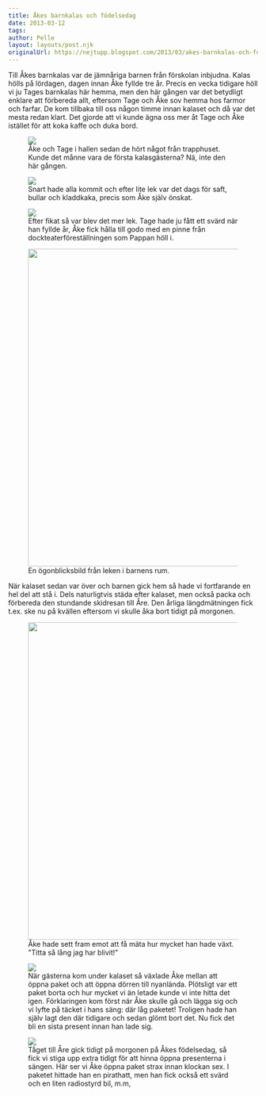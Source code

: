 ```yaml
---
title: Åkes barnkalas och födelsedag
date: 2013-03-12
tags: 	
author: Pelle
layout: layouts/post.njk
originalUrl: https://nejtupp.blogspot.com/2013/03/akes-barnkalas-och-fodelsedag.html
---
```


Till Åkes barnkalas var de jämnåriga barnen från förskolan inbjudna. Kalas hölls på lördagen, dagen innan Åke fyllde tre år. Precis en vecka tidigare höll vi ju Tages barnkalas här hemma, men den här gången var det betydligt enklare att förbereda allt, eftersom Tage och Åke sov hemma hos farmor och farfar. De kom tillbaka till oss någon timme innan kalaset och då var det mesta redan klart. Det gjorde att vi kunde ägna oss mer åt Tage och Åke istället för att koka kaffe och duka bord.

<figure>
	<img src="../../../../img/A%CC%8Akes+barnkalasdag-PERK1874.jpg">
	<figcaption>Åke och Tage i hallen sedan de hört något från trapphuset. Kunde det månne vara de första kalasgästerna? Nä, inte den här gången.</figcaption>
</figure>

<figure>
	<img src="../../../../img/A%CC%8Akes+barnkalasdag-PERK1877.jpg">
	<figcaption>Snart hade alla kommit och efter lite lek var det dags för saft, bullar och kladdkaka, precis som Åke själv önskat.</figcaption>
</figure>

<figure>
	<img src="../../../../img/A%CC%8Akes+barnkalasdag-PERK1885.jpg">
	<figcaption>Efter fikat så var blev det mer lek. Tage hade ju fått ett svärd när han fyllde år, Åke fick hålla till godo med en pinne från dockteaterföreställningen som Pappan höll i.</figcaption>
</figure>

<figure>
	<img src="../../../../img/A%CC%8Akes+barnkalasdag-PERK1890.jpg" height="640">
	<figcaption>En ögonblicksbild från leken i barnens rum.</figcaption>
</figure>

När kalaset sedan var över och barnen gick hem så hade vi fortfarande en hel del att stå i. Dels naturligtvis städa efter kalaset, men också packa och förbereda den stundande skidresan till Åre. Den årliga längdmätningen fick t.ex. ske nu på kvällen eftersom vi skulle åka bort tidigt på morgonen.

<figure>
	<img src="../../../../img/A%CC%8Akes+barnkalasdag-PERK1904.jpg" height="640">
	<figcaption>Åke hade sett fram emot att få mäta hur mycket han hade växt. "Titta så lång jag har blivit!"</figcaption>
</figure>

<figure>
	<img src="../../../../img/A%CC%8Akes+barnkalasdag-PERK1916.jpg">
	<figcaption>När gästerna kom under kalaset så växlade Åke mellan att öppna paket och att öppna dörren till nyanlända. Plötsligt var ett paket borta och hur mycket vi än letade kunde vi inte hitta det igen. Förklaringen kom först när Åke skulle gå och lägga sig och vi lyfte på täcket i hans säng: där låg paketet! Troligen hade han själv lagt den där tidigare och sedan glömt bort det. Nu fick det bli en sista present innan han lade sig.</figcaption>
</figure>

<figure>
	<img src="../../../../img/A%CC%8Akes+fo%CC%88delsedag-PERK1920.jpg">
	<figcaption>Tåget till Åre gick tidigt på morgonen på Åkes födelsedag, så fick vi stiga upp extra tidigt för att hinna öppna presenterna i sängen. Här ser vi Åke öppna paket strax innan klockan sex. I paketet hittade han en pirathatt, men han fick också ett svärd och en liten radiostyrd bil, m.m,</figcaption>
</figure>


